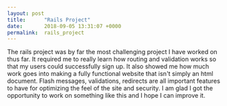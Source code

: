 ```yaml
---
layout: post
title:      "Rails Project"
date:       2018-09-05 13:31:07 +0000
permalink:  rails_project
---
```



The rails project was by far the most challenging project I have worked on thus far.  It required me to really learn how routing and validation works so that my users could successfully sign up.  It also showed me how much work goes into making a fully functional website that isn't simply an html document.  Flash messages, validations, redirects are all important features to have for optimizing the feel of the site and security.  I am glad I got the opportunity to work on something like this and I hope I can improve it.
